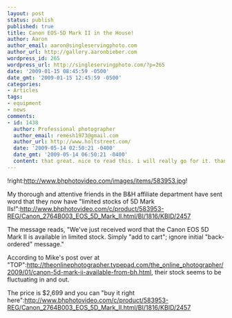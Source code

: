 ```yaml
---
layout: post
status: publish
published: true
title: Canon EOS-5D Mark II in the House!
author: Aaron
author_email: aaron@singleservingphoto.com
author_url: http://gallery.aaronbieber.com
wordpress_id: 265
wordpress_url: http://singleservingphoto.com/?p=265
date: '2009-01-15 08:45:59 -0500'
date_gmt: '2009-01-15 12:45:59 -0500'
categories:
- Articles
tags:
- equipment
- news
comments:
- id: 1438
  author: Professional photographer
  author_email: remesh1973@gmail.com
  author_url: http://www.holtstreet.com/
  date: '2009-05-14 02:50:21 -0400'
  date_gmt: '2009-05-14 06:50:21 -0400'
  content: that great. nice to read this. i will really go for it. thanks for sharing.
---
```

!right:http://www.bhphotovideo.com/images/items/583953.jpg!

My thorough and attentive friends in the B&H affiliate department have
sent word that they now have "limited stocks of 5D Mark
IIs!":http://www.bhphotovideo.com/c/product/583953-REG/Canon_2764B003_EOS_5D_Mark_II.html/BI/1816/KBID/2457

The message reads, "We've just received word that the Canon EOS 5D Mark
II is available in limited stock. Simply "add to cart"; ignore initial
"back-ordered" message."

According to Mike's post over at
"TOP":http://theonlinephotographer.typepad.com/the_online_photographer/2009/01/canon-5d-mark-ii-available-from-bh.html,
their stock seems to be fluctuating in and out.

The price is \$2,699 and you can "buy it right
here":http://www.bhphotovideo.com/c/product/583953-REG/Canon_2764B003_EOS_5D_Mark_II.html/BI/1816/KBID/2457
